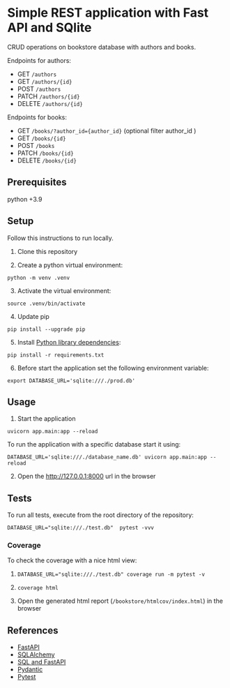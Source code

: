 # Simple REST application with Fast API and SQlite

CRUD operations on bookstore database with authors and books.

Endpoints for authors:

- GET `/authors`
- GET `/authors/{id}`
- POST `/authors`
- PATCH `/authors/{id}`
- DELETE `/authors/{id}`

Endpoints for books:

- GET `/books/?author_id={author_id}` (optional filter author_id )
- GET `/books/{id}`
- POST `/books`
- PATCH `/books/{id}`
- DELETE `/books/{id}`

## Prerequisites

python +3.9

## Setup

Follow this instructions to run locally.

1. Clone this repository

2. Create a python virtual environment:

```
python -m venv .venv
```

3. Activate the virtual environment:

```
source .venv/bin/activate
```

4. Update pip

```
pip install --upgrade pip

```

5. Install [Python library dependencies](requirements.txt):

```
pip install -r requirements.txt
```

6. Before start the application set the following environment variable:

```
export DATABASE_URL='sqlite:///./prod.db'
```

## Usage

1. Start the application

```
uvicorn app.main:app --reload
```

To run the application with a specific database start it using:

```
DATABASE_URL='sqlite:///./database_name.db' uvicorn app.main:app --reload
```

2. Open the http://127.0.0.1:8000  url in the browser


## Tests


To run all tests, execute from the root directory of the repository:

```
DATABASE_URL="sqlite:///./test.db"  pytest -vvv
```

### Coverage

To check the coverage with a nice html view:

1. `DATABASE_URL="sqlite:///./test.db" coverage run -m pytest -v`

2. `coverage html`

3. Open the generated html report (`/bookstore/htmlcov/index.html`) in the browser


## References

- [FastAPI](https://fastapi.tiangolo.com/)
- [SQLAlchemy](https://docs.sqlalchemy.org/en/20/faq/sessions.html)
- [SQL and FastAPI](https://sqlmodel.tiangolo.com/tutorial/fastapi/update/)
- [Pydantic](https://docs.pydantic.dev/latest/)
- [Pytest](https://docs.pytest.org/en/stable/index.html)

